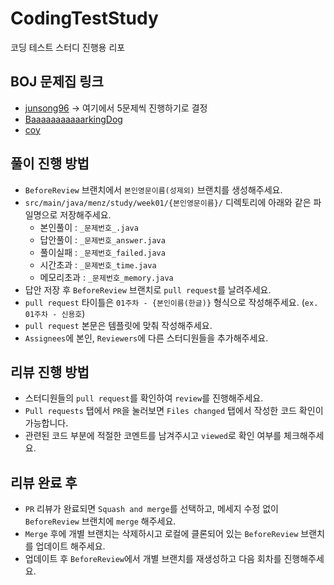 # CodingTestStudy
코딩 테스트 스터디 진행용 리포

## BOJ 문제집 링크
- [junsong96](https://www.acmicpc.net/workbook/by/junsong96) -> 여기에서 5문제씩 진행하기로 결정
- [BaaaaaaaaaaarkingDog](https://www.acmicpc.net/workbook/by/BaaaaaaaaaaarkingDog)
- [coy](https://www.acmicpc.net/workbook/by/coy)

## 풀이 진행 방법

- `BeforeReview` 브랜치에서 `본인영문이름(성제외)` 브랜치를 생성해주세요.
- `src/main/java/menz/study/week01/{본인영문이름}/` 디렉토리에 아래와 같은 파일명으로 저장해주세요.
  - 본인풀이 :  `_문제번호_.java`
  - 답안풀이 :  `_문제번호_answer.java`
  - 풀이실패 :  `_문제번호_failed.java`
  - 시간초과 :  `_문제번호_time.java`
  - 메모리초과 :  `_문제번호_memory.java`
- 답안 저장 후 `BeforeReview` 브랜치로 `pull request`를 날려주세요.
- `pull request` 타이틀은 `01주차 - {본인이름(한글)}` 형식으로 작성해주세요. (`ex. 01주차 - 신용호`)
- `pull request` 본문은 템플릿에 맞춰 작성해주세요.
- `Assignees`에 본인, `Reviewers`에 다른 스터디원들을 추가해주세요.

## 리뷰 진행 방법

- 스터디원들의 `pull request`를 확인하여 `review`를 진행해주세요.
- `Pull requests` 탭에서 `PR`을 눌러보면 `Files changed` 탭에서 작성한 코드 확인이 가능합니다.
- 관련된 코드 부분에 적절한 코멘트를 남겨주시고 `viewed`로 확인 여부를 체크해주세요.

## 리뷰 완료 후

- `PR` 리뷰가 완료되면 `Squash and merge`를 선택하고, 메세지 수정 없이 `BeforeReview` 브랜치에 `merge` 해주세요.
- `Merge` 후에 개별 브랜치는 삭제하시고 로컬에 클론되어 있는 `BeforeReview` 브랜치를 업데이트 해주세요.
- 업데이트 후 `BeforeReview`에서 개별 브랜치를 재생성하고 다음 회차를 진행해주세요.

